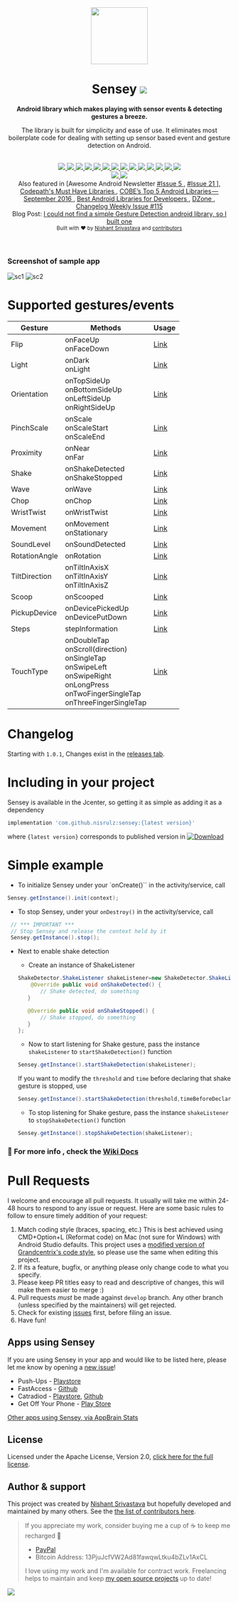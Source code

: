 <div align="center">
  <img src="/img/logo_color.png" height="128" />
</div>

<h1 align="center">Sensey <a href="https://twitter.com/intent/tweet?text=Sensey%3A%20Android%20library%20which%20makes%20playing%20with%20sensor%20events%20%26%20detecting%20gestures%20a%20breeze%F0%9F%98%8E&url=https://github.com/nisrulz/sensey&via=nisrulz&hashtags=AndroidDev">
        <img src="https://img.shields.io/twitter/url/http/shields.io.svg?style=social"/>
    </a></h1>

<div align="center">
  <strong>Android library which makes playing with sensor events & detecting gestures a breeze.</strong>
  <p>The library is built for simplicity and ease of use. It eliminates most boilerplate code for dealing with setting up sensor based event and gesture detection on Android.</p>
</div>
<br/>
<div align="center">
    <!-- Bintray -->
    <a href="https://bintray.com/nisrulz/maven/com.github.nisrulz%3Asensey/_latestVersion">
        <img src="https://api.bintray.com/packages/nisrulz/maven/com.github.nisrulz%3Asensey/images/download.svg"/>
    </a>
    <!-- API -->
    <a href="https://android-arsenal.com/api?level=14">
        <img src="https://img.shields.io/badge/API-14%2B-orange.svg?style=flat"/>
    </a>
    <!-- Android Arsenal -->
    <a href="https://android-arsenal.com/details/1/3550">
        <img src="https://img.shields.io/badge/Android%20Arsenal-Sensey-green.svg?style=true"/>
    </a>
    <!-- Android Sweets -->
    <a href="https://androidsweets.ongoodbits.com/2016/05/26/issue-20">
        <img src="https://img.shields.io/badge/AndroidSweets-%2320-ff69b4.svg"/>
    </a>
    <!-- Android Dev Digest -->
    <a href="https://www.androiddevdigest.com/digest-100/">
        <img src="https://img.shields.io/badge/AndroidDev%20Digest-%23100-blue.svg"/>
    </a>
    <!-- Android Dev Digest -->
    <a href="https://www.androiddevdigest.com/digest-131/">
        <img src="https://img.shields.io/badge/AndroidDev%20Digest-%23131-blue.svg"/>
    </a>
    <!-- Android Weekly -->
    <a href="http://androidweekly.net/issues/issue-209">
        <img src="https://img.shields.io/badge/Android%20Weekly-%23209-blue.svg"/>
    </a>
    <!-- Android Weekly -->
    <a href="http://androidweekly.net/issues/issue-245">
        <img src="https://img.shields.io/badge/Android%20Weekly-%23245-blue.svg"/>
    </a>
    <!-- Awesome Android -->
    <a href="https://snowdream.github.io/awesome-android/Other.html#Gesture">
        <img src="https://cdn.rawgit.com/sindresorhus/awesome/d7305f38d29fed78fa85652e3a63e154dd8e8829/media/badge.svg"/>
    </a>
    <!-- GitHub stars -->
    <a href="https://github.com/nisrulz/sensey">
        <img src="https://img.shields.io/github/stars/nisrulz/sensey.svg?style=social&label=Star"/>
    </a>
    <!-- GitHub forks -->
    <a href="https://github.com/nisrulz/sensey/fork">
        <img src="hhttps://img.shields.io/github/forks/nisrulz/sensey.svg?style=social&label=Fork"/>
    </a>
    <!-- GitHub watchers -->
    <a href="https://github.com/nisrulz/sensey">
        <img src="https://img.shields.io/github/watchers/nisrulz/sensey.svg?style=social&label=Watch"/>
    </a>
    <!-- Say Thanks! -->
    <a href="https://saythanks.io/to/nisrulz">
        <img src="https://img.shields.io/badge/Say%20Thanks-!-1EAEDB.svg"/>
    </a>
    <a href="https://www.paypal.me/nisrulz/5usd">
        <img src="https://img.shields.io/badge/$-donate-ff69b4.svg?maxAge=2592000&amp;style=flat">
    </a>
    <br/>
     <!-- GitHub followers -->
    <a href="https://github.com/nisrulz/sensey">
        <img src="https://img.shields.io/github/followers/nisrulz.svg?style=social&label=Follow%20@nisrulz"/>
    </a>
    <!-- Twitter Follow -->
    <a href="https://twitter.com/nisrulz">
        <img src="https://img.shields.io/twitter/follow/nisrulz.svg?style=social"/>
    </a>
</div>

<div align="center">
    Also featured in [Awesome Android Newsletter
    <a href="https://android.libhunt.com/newsletter/5">
         #Issue 5
    </a>, 
    <a href="https://android.libhunt.com/newsletter/21">
         #Issue 21
    </a>],
    <a href="https://github.com/codepath/android_guides/wiki/Must-Have-libraries#convenience">
         Codepath's Must Have Libraries
    </a>, 
    <a href="https://medium.cobeisfresh.com/cobes-top-5-android-libraries-september-2016-883757e61bf0#.oe2lzaxyn">
         COBE’s Top 5 Android Libraries — September 2016
    </a>, 
    <a href="https://cloudrail.com/best-android-libraries-for-developers/">
         Best Android Libraries for Developers
    </a>, 
    <a href="https://dzone.com/articles/this-week-in-mobile-may-15">
         DZone
    </a>, 
    <a href="http://email.changelog.com/t/t-310383437622D164">
        Changelog Weekly Issue #115
    </a>
</div>

<div align="center">
    Blog Post: 
    <a href="https://android.jlelse.eu/i-could-not-find-a-simple-gesture-detection-android-library-so-i-built-one-334c0a307c16#.1us4zgise">
         I could not find a simple Gesture Detection android library, so I built one
    </a>
</div>

<div align="center">
  <sub>Built with ❤︎ by
  <a href="https://twitter.com/nisrulz">Nishant Srivastava</a> and
  <a href="https://github.com/nisrulz/sensey/graphs/contributors">
    contributors
  </a>
</div>
<br/>
<br/>

### Screenshot of sample app

![sc1](img/sc1.png) ![sc2](img/sc2.png)

# Supported gestures/events

| Gesture       | Methods                                                                                                                                                        | Usage                                                              |
| ------------- | -------------------------------------------------------------------------------------------------------------------------------------------------------------- | ------------------------------------------------------------------ |
| Flip          | onFaceUp<br/>onFaceDown                                                                                                                                        | [Link](https://github.com/nisrulz/sensey/wiki/Usage#flip)          |
| Light         | onDark<br/>onLight                                                                                                                                             | [Link](https://github.com/nisrulz/sensey/wiki/Usage#light)         |
| Orientation   | onTopSideUp<br/>onBottomSideUp<br/>onLeftSideUp<br/>onRightSideUp                                                                                              | [Link](https://github.com/nisrulz/sensey/wiki/Usage#orientation)   |
| PinchScale    | onScale<br/>onScaleStart<br/>onScaleEnd                                                                                                                        | [Link](https://github.com/nisrulz/sensey/wiki/Usage#pinchscale)    |
| Proximity     | onNear<br/>onFar                                                                                                                                               | [Link](https://github.com/nisrulz/sensey/wiki/Usage#proximity)     |
| Shake         | onShakeDetected<br/>onShakeStopped                                                                                                                             | [Link](https://github.com/nisrulz/sensey/wiki/Usage#shake)         |
| Wave          | onWave                                                                                                                                                         | [Link](https://github.com/nisrulz/sensey/wiki/Usage#wave)          |
| Chop          | onChop                                                                                                                                                         | [Link](https://github.com/nisrulz/sensey/wiki/Usage#chop)          |
| WristTwist    | onWristTwist                                                                                                                                                   | [Link](https://github.com/nisrulz/sensey/wiki/Usage#wristtwist)    |
| Movement      | onMovement<br/>onStationary                                                                                                                                    | [Link](https://github.com/nisrulz/sensey/wiki/Usage#movement)      |
| SoundLevel    | onSoundDetected                                                                                                                                                | [Link](https://github.com/nisrulz/sensey/wiki/Usage#soundlevel)    |
| RotationAngle | onRotation                                                                                                                                                     | [Link](https://github.com/nisrulz/sensey/wiki/Usage#rotationangle) |
| TiltDirection | onTiltInAxisX<br/>onTiltInAxisY<br/>onTiltInAxisZ                                                                                                              | [Link](https://github.com/nisrulz/sensey/wiki/Usage#tiltdirection) |
| Scoop         | onScooped                                                                                                                                                      | [Link](https://github.com/nisrulz/sensey/wiki/Usage#scoop)         |
| PickupDevice  | onDevicePickedUp<br/>onDevicePutDown                                                                                                                           | [Link](https://github.com/nisrulz/sensey/wiki/Usage#pickupdevice)  |
| Steps         | stepInformation                                                                                                                                                | [Link](https://github.com/nisrulz/sensey/wiki/Usage#steps)         |
| TouchType     | onDoubleTap<br/>onScroll(direction)<br/>onSingleTap<br/>onSwipeLeft<br/>onSwipeRight<br/>onLongPress<br/>onTwoFingerSingleTap<br/>onThreeFingerSingleTap | [Link](https://github.com/nisrulz/sensey/wiki/Usage#touchtype)     |

# Changelog

Starting with `1.0.1`, Changes exist in the [releases tab](https://github.com/nisrulz/sensey/releases).

# Including in your project

Sensey is available in the Jcenter, so getting it as simple as adding it as a dependency

```gradle
implementation 'com.github.nisrulz:sensey:{latest version}'
```

where `{latest version}` corresponds to published version in [ ![Download](https://api.bintray.com/packages/nisrulz/maven/com.github.nisrulz%3Asensey/images/download.svg) ](https://bintray.com/nisrulz/maven/com.github.nisrulz%3Asensey/_latestVersion)

# Simple example

- To initialize Sensey under your `onCreate()`` in the activity/service, call

```java
Sensey.getInstance().init(context);
```

- To stop Sensey, under your `onDestroy()` in the activity/service, call

```java
 // *** IMPORTANT ***
 // Stop Sensey and release the context held by it
 Sensey.getInstance().stop();
```

- Next to enable shake detection

  - Create an instance of ShakeListener

  ```java
  ShakeDetector.ShakeListener shakeListener=new ShakeDetector.ShakeListener() {
      @Override public void onShakeDetected() {
         // Shake detected, do something
     }

     @Override public void onShakeStopped() {
         // Shake stopped, do something
     }
  };
  ```

  - Now to start listening for Shake gesture, pass the instance `shakeListener` to `startShakeDetection()` function

  ```java
  Sensey.getInstance().startShakeDetection(shakeListener);
  ```

  If you want to modify the `threshold` and `time` before declaring that shake gesture is stopped, use

  ```java
  Sensey.getInstance().startShakeDetection(threshold,timeBeforeDeclaringShakeStopped,shakeListener);
  ```

  - To stop listening for Shake gesture, pass the instance `shakeListener` to `stopShakeDetection()` function

  ```java
  Sensey.getInstance().stopShakeDetection(shakeListener);
  ```

### :page_with_curl: For more info , check the **[Wiki Docs](https://github.com/nisrulz/sensey/wiki/Usage)**

# Pull Requests

I welcome and encourage all pull requests. It usually will take me within 24-48 hours to respond to any issue or request. Here are some basic rules to follow to ensure timely addition of your request:

1. Match coding style (braces, spacing, etc.) This is best achieved using CMD+Option+L (Reformat code) on Mac (not sure for Windows) with Android Studio defaults. This project uses a [modified version of Grandcentrix's code style](https://github.com/nisrulz/AndroidCodeStyle/tree/nishant-config), so please use the same when editing this project.
2. If its a feature, bugfix, or anything please only change code to what you specify.
3. Please keep PR titles easy to read and descriptive of changes, this will make them easier to merge :)
4. Pull requests _must_ be made against `develop` branch. Any other branch (unless specified by the maintainers) will get rejected.
5. Check for existing [issues](https://github.com/nisrulz/sensey/issues) first, before filing an issue.
6. Have fun!

## Apps using Sensey

If you are using Sensey in your app and would like to be listed here, please let me know by opening a [new issue](https://github.com/nisrulz/sensey/issues/new)!

- Push-Ups - [Playstore](https://play.google.com/store/apps/details?id=com.mk.push)
- FastAccess - [Github](https://github.com/k0shk0sh/FastAccess)
- Catradiod - [Playstore](https://play.google.com/store/apps/details?id=com.yopachara.catradiod), [Github](https://github.com/yopachara/Catradiod)
- Get Off Your Phone - [Play Store](https://play.google.com/store/apps/details?id=com.nephi.getoffyourphone)

[Other apps using Sensey, via AppBrain Stats](https://www.appbrain.com/stats/libraries/details/sensey/sensey)

## License

Licensed under the Apache License, Version 2.0, [click here for the full license](/LICENSE.txt).

## Author & support

This project was created by [Nishant Srivastava](https://github.com/nisrulz/nisrulz.github.io#nishant-srivastava) but hopefully developed and maintained by many others. See the [the list of contributors here](https://github.com/nisrulz/sensey/graphs/contributors).

> If you appreciate my work, consider buying me a cup of :coffee: to keep me recharged :metal:
>
> - [PayPal](https://www.paypal.me/nisrulz/5usd)
> - Bitcoin Address: 13PjuJcfVW2Ad81fawqwLtku4bZLv1AxCL
>
> I love using my work and I'm available for contract work. Freelancing helps to maintain and keep [my open source projects](https://github.com/nisrulz/) up to date!

<img src="http://forthebadge.com/images/badges/built-for-android.svg" />
